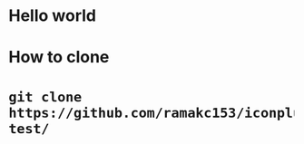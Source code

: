 <h1>Hello world<h1>

<h1>How to clone<h1>

```
git clone https://github.com/ramakc153/iconplus-test/
```
